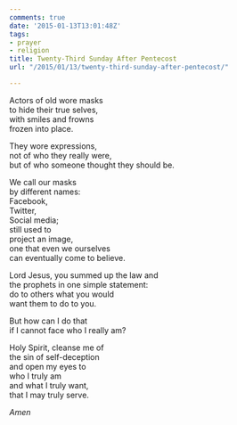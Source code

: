 ```yaml
---
comments: true
date: '2015-01-13T13:01:48Z'
tags:
- prayer
- religion
title: Twenty-Third Sunday After Pentecost
url: "/2015/01/13/twenty-third-sunday-after-pentecost/"

---
```

Actors of old wore masks  
to hide their true selves,  
with smiles and frowns  
frozen into place.  
  
They wore expressions,  
not of who they really were,  
but of who someone thought they should be.
  
We call our masks  
by different names:  
Facebook,  
Twitter,  
Social media;  
still used to  
project an image,  
one that even we ourselves  
can eventually come to believe.
  
Lord Jesus, you summed up the law and  
the prophets in one simple statement:  
do to others what you would  
want them to do to you.
  
But how can I do that  
if I cannot face who I really am?
  
Holy Spirit, cleanse me of  
the sin of self-deception  
and open my eyes to  
who I truly am  
and what I truly want,  
that I may truly serve.
  
*Amen*
  
  


